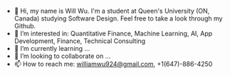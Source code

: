- 👋 Hi, my name is Will Wu. I'm a student at Queen's University (ON, Canada) studying Software Design. Feel free to take a look through my Github.
- 👀 I’m interested in: Quantitative Finance, Machine Learning, AI, App Development, Finance, Technical Consulting
- 🌱 I’m currently learning ...
- 💞️ I’m looking to collaborate on ...
- 📫 How to reach me: williamwu924@gmail.com, +1(647)-886-4250

<!---
will24m/will24m is a ✨ special ✨ repository because its `README.md` (this file) appears on your GitHub profile.
You can click the Preview link to take a look at your changes.
--->
